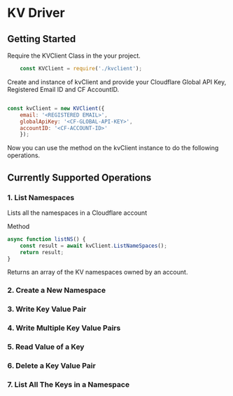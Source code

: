 # KV Driver

## Getting Started
Require the KVClient Class in the your project.
```js
    const KVClient = require('./kvclient');

```

Create and instance of kvClient and provide your Cloudflare Global API Key, Registered Email ID and CF AccountID.

```js

const kvClient = new KVClient({ 
    email: '<REGISTERED EMAIL>',
    globalApiKey: '<CF-GLOBAL-API-KEY>', 
    accountID: '<CF-ACCOUNT-ID>'
    });

```

Now you can use the method on the kvClient instance to do the following operations.
## Currently Supported Operations

### 1. List Namespaces

Lists all the namespaces in a Cloudflare account

Method
```js
async function listNS() {
    const result = await kvClient.ListNameSpaces();
    return result;
}
```

Returns an array of the KV namespaces owned by an account.

### 2. Create a New Namespace

### 3. Write Key Value Pair

### 4. Write Multiple Key Value Pairs

### 5. Read Value of a Key

### 6. Delete a Key Value Pair

### 7. List All The Keys in a Namespace